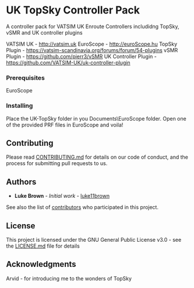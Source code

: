 # UK TopSky Controller Pack

A controller pack for VATSIM UK Enroute Controllers includidng TopSky, vSMR and UK controller plugins

VATSIM UK - http://vatsim.uk
EuroScope - http://euroScope.hu
TopSky Plugin - https://vatsim-scandinavia.org/forums/forum/54-plugins
vSMR Plugin - https://github.com/pierr3/vSMR
UK Controller Plugin - https://github.com/VATSIM-UK/uk-controller-plugin

### Prerequisites

EuroScope

### Installing

Place the UK-TopSky folder in you Documents\EuroScope folder. Open one of the provided PRF files in EuroScope and voila!

## Contributing

Please read [CONTRIBUTING.md](https://gist.github.com/PurpleBooth/b24679402957c63ec426) for details on our code of conduct, and the process for submitting pull requests to us.

## Authors

* **Luke Brown** - *Initial work* - [luke11brown](https://github.com/luke11brown)

See also the list of [contributors](https://github.com/your/project/contributors) who participated in this project.

## License

This project is licensed under the GNU General Public License v3.0 - see the [LICENSE.md](LICENSE.md) file for details

## Acknowledgments

Arvid - for introducing me to the wonders of TopSky